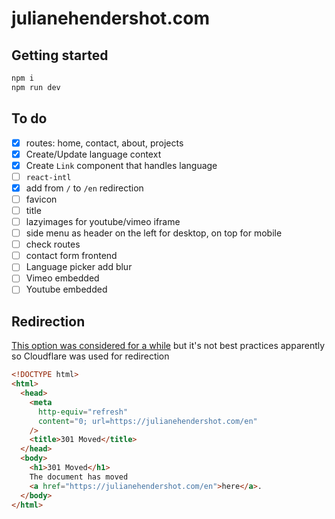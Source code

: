 # julianehendershot.com

## Getting started

```sh
npm i
npm run dev
```

## To do

- [x] routes: home, contact, about, projects
- [x] Create/Update language context
- [x] Create `Link` component that handles language
- [ ] `react-intl`
- [x] add from `/` to `/en` redirection
- [ ] favicon
- [ ] title
- [ ] lazyimages for youtube/vimeo iframe
- [ ] side menu as header on the left for desktop, on top for mobile
- [ ] check routes
- [ ] contact form frontend
- [ ] Language picker add blur
- [ ] Vimeo embedded
- [ ] Youtube embedded
## Redirection

[This option was considered for a while](https://stackoverflow.com/questions/4529379/is-it-good-practise-to-use-meta-refresh-tags-for-redirects-instead-of-header-f) but it's not best practices apparently so Cloudflare was used for redirection

```html
<!DOCTYPE html>
<html>
  <head>
    <meta
      http-equiv="refresh"
      content="0; url=https://julianehendershot.com/en"
    />
    <title>301 Moved</title>
  </head>
  <body>
    <h1>301 Moved</h1>
    The document has moved
    <a href="https://julianehendershot.com/en">here</a>.
  </body>
</html>
```
